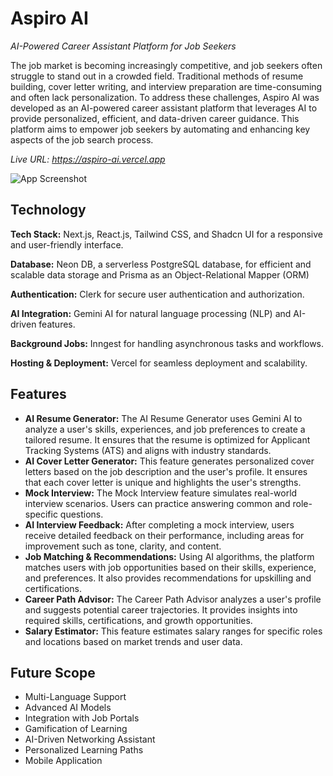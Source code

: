 
# Aspiro AI

*AI-Powered Career Assistant Platform for Job Seekers*

The job market is becoming increasingly competitive, and job seekers often struggle to stand out in a crowded field. Traditional methods of resume building, cover letter writing, and interview preparation are time-consuming and often lack personalization. To address these challenges, Aspiro AI was developed as an AI-powered career assistant platform that leverages AI to provide personalized, efficient, and data-driven career guidance. This platform aims to empower job seekers by automating and enhancing key aspects of the job search process.

*Live URL: https://aspiro-ai.vercel.app*

![App Screenshot](https://i.postimg.cc/cJbn9Ym9/Home.jpg)


## Technology

**Tech Stack:** Next.js, React.js, Tailwind CSS, and Shadcn UI for a responsive and user-friendly interface.

**Database:** Neon DB, a serverless PostgreSQL database, for efficient and scalable data storage and Prisma as an Object-Relational Mapper (ORM) 

**Authentication:** Clerk for secure user authentication and authorization.

**AI Integration:** Gemini AI for natural language processing (NLP) and AI-driven features.

**Background Jobs:** Inngest for handling asynchronous tasks and workflows.

**Hosting & Deployment:** Vercel for seamless deployment and scalability.


## Features

- **AI Resume Generator:**
The AI Resume Generator uses Gemini AI to analyze a user's skills, experiences, and job preferences to create a tailored resume. It ensures that the resume is optimized for Applicant Tracking Systems (ATS) and aligns with industry standards.
- **AI Cover Letter Generator:**
This feature generates personalized cover letters based on the job description and the user's profile. It ensures that each cover letter is unique and highlights the user's strengths.
- **Mock Interview:**
The Mock Interview feature simulates real-world interview scenarios. Users can practice answering common and role-specific questions.
- **AI Interview Feedback:**
After completing a mock interview, users receive detailed feedback on their performance, including areas for improvement such as tone, clarity, and content.
- **Job Matching & Recommendations:**
Using AI algorithms, the platform matches users with job opportunities based on their skills, experience, and preferences. It also provides recommendations for upskilling and certifications.
- **Career Path Advisor:**
The Career Path Advisor analyzes a user's profile and suggests potential career trajectories. It provides insights into required skills, certifications, and growth opportunities.
- **Salary Estimator:**
This feature estimates salary ranges for specific roles and locations based on market trends and user data.




## Future Scope
- Multi-Language Support
- Advanced AI Models
- Integration with Job Portals
- Gamification of Learning
- AI-Driven Networking Assistant
- Personalized Learning Paths
- Mobile Application